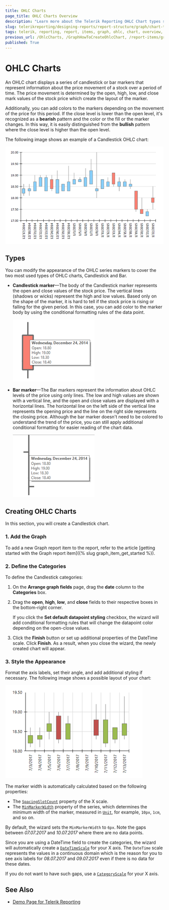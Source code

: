 ```yaml
---
title: OHLC Charts
page_title: OHLC Charts Overview
description: "Learn more about the Telerik Reporting OHLC Chart types supported by the Graph report item and learn how to create a Candlestick chart."
slug: telerikreporting/designing-reports/report-structure/graph/chart-types/ohlc-charts/overview
tags: telerik, reporting, report, items, graph, ohlc, chart, overview, candlestick, creating
previous_url: /OhlcCharts, /GraphHowToCreateOhlcChart, /report-items/graph/chart-types/ohlc-charts/overview, /report-items/graph/chart-types/ohlc-charts/how-to-create-ohlc-chart
published: True
---
```


# OHLC Charts

An OHLC chart displays a series of candlestick or bar markers that represent information about the price movement of a stock over a period of time. The price movement is determined by the open, high, low, and close mark values of the stock price which create the layout of the marker. 

Additionally, you can add colors to the markers depending on the movement of the price for this period. If the close level is lower than the open level, it's recognized as a **bearish** pattern and the color or the fill or the marker changes. In this way, it is easily distinguished from the **bullish** pattern where the close level is higher than the open level. 

The following image shows an example of a Candlestick OHLC chart: 

![A basic Candlestick chart type](images/OhlcChart.png)

## Types 

You can modify the appearance of the OHLC series markers to cover the two most used types of OHLC charts, Candlestick and Bar. 

* __Candlestick marker__&mdash;The body of the Candlestick marker represents the open and close values of the stock price. The vertical lines (shadows or wicks) represent the high and low values. Based only on the shape of the marker, it is hard to tell if the stock price is rising or falling for the given period. In this case, you can add color to the marker body by using the conditional formatting rules of the data point. 

	![ohlc-series-candlestick-marker](images/ohlc-series-candlestick-marker.png)

* __Bar marker__&mdash;The Bar markers represent the information about OHLC levels of the price using only lines. The low and high values are shown with a vertical line, and the open and close values are displayed with a horizontal lines. The horizontal line on the left side of the vertical line represents the opening price and the line on the right side represents the closing price. Although the bar marker doesn't need to be colored to understand the trend of the price, you can still apply additional conditional formatting for easier reading of the chart data. 

	![ohlc-series-bar-marker](images/ohlc-series-bar-marker.png)

## Creating OHLC Charts

In this section, you will create a Candlestick chart.

### 1. Add the Graph

To add a new Graph report item to the report, refer to the article [getting started with the Graph report item]({% slug graph_item_get_started %}). 

### 2. Define the Categories

To define the Candlestick categories: 

1. On the **Arrange graph fields** page, drag the __date__ column to the **Categories** box. 
1. Drag the __open__, __high__, __low__, and __close__ fields to their respective boxes in the bottom-right corner. 

	If you click the **Set default datapoint styling** checkbox, the wizard will add conditional formatting rules that will change the datapoint color depending on the open-close values. 

1. Click the __Finish__ button or set up additional properties of the DateTime scale. Click **Finish**. As a result, when you close the wizard, the newly created chart will appear. 

### 3. Style the Appearance

Format the axis labels, set their angle, and add additional styling if necessary. The following image shows a possible layout of your chart: 

![graph-howto-create-ohlc-chart](images/graph-howto-create-ohlc-chart.png) 

The marker width is automatically calculated based on the following properties: 

* The [`SpacingSlotCount`](/reporting/api/Telerik.Reporting.Scale#Telerik_Reporting_Scale_SpacingSlotCount) property of the X scale. 
* The [`MinMarkerWidth`](/reporting/api/Telerik.Reporting.OhlcSeries#Telerik_Reporting_OhlcSeries_MinMarkerWidth) property of the series, which determines the minimum width of the marker, measured in [`Unit`](/reporting/api/Telerik.Reporting.Drawing.Unit), for example, `10px`, `1cm`, and so on. 

By default, the wizard sets the `MinMarkerWidth` to `6px`. Note the gaps between _07.07.2017_ and _10.07.2017_ where there are no data points. 

Since you are using a DateTime field to create the categories, the wizard will automatically create a [`DateTimeScale`](/reporting/api/Telerik.Reporting.DateTimeScale) for your X axis. The `DateTime` scale represents the values in a continuous domain which is the reason for you to see axis labels for _08.07.2017_ and _09.07.2017_ even if there is no data for these dates. 

If you do not want to have such gaps, use a [`CategoryScale`](/reporting/api/Telerik.Reporting.CategoryScale) for your X axis. 

## See Also 

* [Demo Page for Telerik Reporting](https://demos.telerik.com/reporting) 
